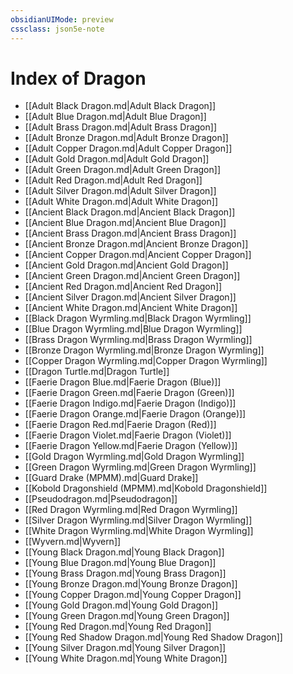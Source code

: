 ```yaml
---
obsidianUIMode: preview
cssclass: json5e-note
---
```

# Index of Dragon

- [[Adult Black Dragon.md|Adult Black Dragon]]
- [[Adult Blue Dragon.md|Adult Blue Dragon]]
- [[Adult Brass Dragon.md|Adult Brass Dragon]]
- [[Adult Bronze Dragon.md|Adult Bronze Dragon]]
- [[Adult Copper Dragon.md|Adult Copper Dragon]]
- [[Adult Gold Dragon.md|Adult Gold Dragon]]
- [[Adult Green Dragon.md|Adult Green Dragon]]
- [[Adult Red Dragon.md|Adult Red Dragon]]
- [[Adult Silver Dragon.md|Adult Silver Dragon]]
- [[Adult White Dragon.md|Adult White Dragon]]
- [[Ancient Black Dragon.md|Ancient Black Dragon]]
- [[Ancient Blue Dragon.md|Ancient Blue Dragon]]
- [[Ancient Brass Dragon.md|Ancient Brass Dragon]]
- [[Ancient Bronze Dragon.md|Ancient Bronze Dragon]]
- [[Ancient Copper Dragon.md|Ancient Copper Dragon]]
- [[Ancient Gold Dragon.md|Ancient Gold Dragon]]
- [[Ancient Green Dragon.md|Ancient Green Dragon]]
- [[Ancient Red Dragon.md|Ancient Red Dragon]]
- [[Ancient Silver Dragon.md|Ancient Silver Dragon]]
- [[Ancient White Dragon.md|Ancient White Dragon]]
- [[Black Dragon Wyrmling.md|Black Dragon Wyrmling]]
- [[Blue Dragon Wyrmling.md|Blue Dragon Wyrmling]]
- [[Brass Dragon Wyrmling.md|Brass Dragon Wyrmling]]
- [[Bronze Dragon Wyrmling.md|Bronze Dragon Wyrmling]]
- [[Copper Dragon Wyrmling.md|Copper Dragon Wyrmling]]
- [[Dragon Turtle.md|Dragon Turtle]]
- [[Faerie Dragon Blue.md|Faerie Dragon (Blue)]]
- [[Faerie Dragon Green.md|Faerie Dragon (Green)]]
- [[Faerie Dragon Indigo.md|Faerie Dragon (Indigo)]]
- [[Faerie Dragon Orange.md|Faerie Dragon (Orange)]]
- [[Faerie Dragon Red.md|Faerie Dragon (Red)]]
- [[Faerie Dragon Violet.md|Faerie Dragon (Violet)]]
- [[Faerie Dragon Yellow.md|Faerie Dragon (Yellow)]]
- [[Gold Dragon Wyrmling.md|Gold Dragon Wyrmling]]
- [[Green Dragon Wyrmling.md|Green Dragon Wyrmling]]
- [[Guard Drake (MPMM).md|Guard Drake]]
- [[Kobold Dragonshield (MPMM).md|Kobold Dragonshield]]
- [[Pseudodragon.md|Pseudodragon]]
- [[Red Dragon Wyrmling.md|Red Dragon Wyrmling]]
- [[Silver Dragon Wyrmling.md|Silver Dragon Wyrmling]]
- [[White Dragon Wyrmling.md|White Dragon Wyrmling]]
- [[Wyvern.md|Wyvern]]
- [[Young Black Dragon.md|Young Black Dragon]]
- [[Young Blue Dragon.md|Young Blue Dragon]]
- [[Young Brass Dragon.md|Young Brass Dragon]]
- [[Young Bronze Dragon.md|Young Bronze Dragon]]
- [[Young Copper Dragon.md|Young Copper Dragon]]
- [[Young Gold Dragon.md|Young Gold Dragon]]
- [[Young Green Dragon.md|Young Green Dragon]]
- [[Young Red Dragon.md|Young Red Dragon]]
- [[Young Red Shadow Dragon.md|Young Red Shadow Dragon]]
- [[Young Silver Dragon.md|Young Silver Dragon]]
- [[Young White Dragon.md|Young White Dragon]]

